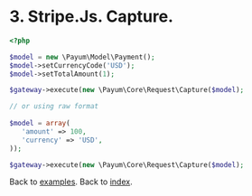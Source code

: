 # 3. Stripe.Js. Capture. 

```php
<?php

$model = new \Payum\Model\Payment();
$model->setCurrencyCode('USD');
$model->setTotalAmount(1);

$gateway->execute(new \Payum\Core\Request\Capture($model);

// or using raw format
 
$model = array(
   'amount' => 100,
   'currency' => 'USD',
));

$gateway->execute(new \Payum\Core\Request\Capture($model);
```

Back to [examples](index.md).
Back to [index](../index.md).